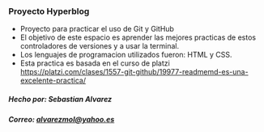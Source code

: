### Proyecto Hyperblog

- Proyecto para practicar el uso de Git y GitHub
- El objetivo de este espacio es aprender las mejores practicas de estos controladores de versiones y a usar la terminal.
- Los lenguajes de programacion utilizados fueron: HTML y CSS.
- Esta practica es basada en el curso de platzi https://platzi.com/clases/1557-git-github/19977-readmemd-es-una-excelente-practica/

##### Hecho por: Sebastian Alvarez
##### Correo: alvarezmol@yahoo.es